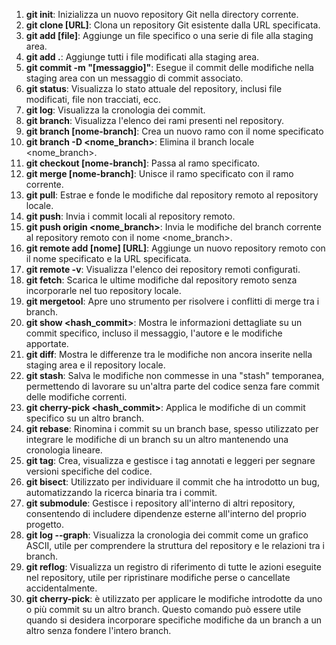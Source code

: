 1. **git init**: Inizializza un nuovo repository Git nella directory corrente.
2. **git clone [URL]**: Clona un repository Git esistente dalla URL specificata.
3. **git add [file]**: Aggiunge un file specifico o una serie di file alla staging area.
4. **git add .**: Aggiunge tutti i file modificati alla staging area.
5. **git commit -m "[messaggio]"**: Esegue il commit delle modifiche nella staging area con un messaggio di commit associato.
6. **git status**: Visualizza lo stato attuale del repository, inclusi file modificati, file non tracciati, ecc.
7. **git log**: Visualizza la cronologia dei commit.
8. **git branch**: Visualizza l'elenco dei rami presenti nel repository.
9. **git branch [nome-branch]**: Crea un nuovo ramo con il nome specificato
10. **git branch -D <nome_branch>**: Elimina il branch locale <nome_branch>.
11. **git checkout [nome-branch]**: Passa al ramo specificato.
12. **git merge [nome-branch]**: Unisce il ramo specificato con il ramo corrente.
13. **git pull**: Estrae e fonde le modifiche dal repository remoto al repository locale.
14. **git push**: Invia i commit locali al repository remoto.
15. **git push origin <nome_branch>**: Invia le modifiche del branch corrente al repository remoto <origin> con il nome <nome_branch>.
16. **git remote add [nome] [URL]**: Aggiunge un nuovo repository remoto con il nome specificato e la URL specificata.
17. **git remote -v**: Visualizza l'elenco dei repository remoti configurati.
18. **git fetch**: Scarica le ultime modifiche dal repository remoto senza incorporarle nel tuo repository locale.
19. **git mergetool**: Apre uno strumento per risolvere i conflitti di merge tra i branch.
20. **git show <hash_commit>**: Mostra le informazioni dettagliate su un commit specifico, incluso il messaggio, l'autore e le modifiche apportate.
21. **git diff**: Mostra le differenze tra le modifiche non ancora inserite nella staging area e il repository locale.
22. **git stash**: Salva le modifiche non commesse in una "stash" temporanea, permettendo di lavorare su un'altra parte del codice senza fare commit delle modifiche correnti.
23. **git cherry-pick <hash_commit>**: Applica le modifiche di un commit specifico su un altro branch.
24. **git rebase**: Rinomina i commit su un branch base, spesso utilizzato per integrare le modifiche di un branch su un altro mantenendo una cronologia lineare.
25. **git tag**: Crea, visualizza e gestisce i tag annotati e leggeri per segnare versioni specifiche del codice.
26. **git bisect**: Utilizzato per individuare il commit che ha introdotto un bug, automatizzando la ricerca binaria tra i commit.
27. **git submodule**: Gestisce i repository all'interno di altri repository, consentendo di includere dipendenze esterne all'interno del proprio progetto.
28. **git log --graph**: Visualizza la cronologia dei commit come un grafico ASCII, utile per comprendere la struttura del repository e le relazioni tra i branch.
29. **git reflog**: Visualizza un registro di riferimento di tutte le azioni eseguite nel repository, utile per ripristinare modifiche perse o cancellate accidentalmente.
30. **git cherry-pick**: è utilizzato per applicare le modifiche introdotte da uno o più commit su un altro branch. Questo comando può essere utile quando si desidera incorporare specifiche modifiche da un branch a un altro senza fondere l'intero branch.
